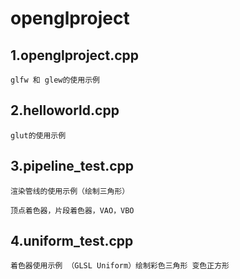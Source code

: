 # openglproject
## 1.openglproject.cpp
```
glfw 和 glew的使用示例
```
## 2.helloworld.cpp
```
glut的使用示例
```

## 3.pipeline_test.cpp
```
渲染管线的使用示例（绘制三角形）   

顶点着色器，片段着色器，VAO，VBO
```

## 4.uniform_test.cpp

```
着色器使用示例 （GLSL Uniform）绘制彩色三角形 变色正方形
```